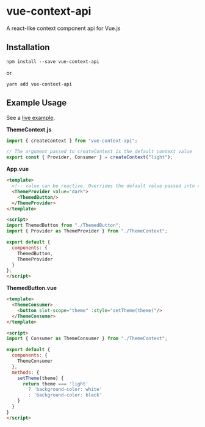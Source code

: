 # vue-context-api

A react-like context component api for Vue.js

## Installation

```
npm install --save vue-context-api
```

or

```
yarn add vue-context-api
```

## Example Usage

See a [live example](https://codesandbox.io/s/nrjz7ky4mp).

**ThemeContext.js**

```javascript
import { createContext } from "vue-context-api";

// The argument passed to createContext is the default context value
export const { Provider, Consumer } = createContext("light");
```

**App.vue**

```html
<template>
  <!-- value can be reactive. Overrides the default value passed into createContext -->
  <ThemeProvider value="dark">
    <ThemedButton/>
  </ThemeProvider>
</template>

<script>
import ThemedButton from "./ThemedButton";
import { Provider as ThemeProvider } from "./ThemeContext";

export default {
  components: {
    ThemedButton,
    ThemeProvider
  }
};
</script>
```

**ThemedButton.vue**

```html
<template>
  <ThemeConsumer>
    <button slot-scope="theme" :style="setTheme(theme)"/>
  </ThemeConsumer>
</template>

<script>
import { Consumer as ThemeConsumer } from "./ThemeContext";

export default {
  components: {
    ThemeConsumer
  },
  methods: {
    setTheme(theme) {
      return theme === 'light'
        ? 'background-color: white'
        : 'background-color: black'
    }
  }
}
</script>
```
